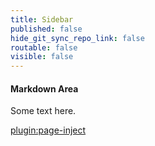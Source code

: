 ```yaml
---
title: Sidebar
published: false
hide_git_sync_repo_link: false
routable: false
visible: false
---
```


#### Markdown Area

Some text here.

[plugin:page-inject](/twitterfeed)
